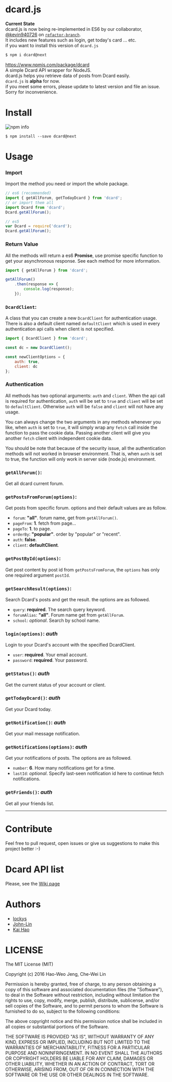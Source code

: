 dcard.js
==
**Current State**  
dcard.js is now being re-implemented in ES6 by our collaborator, [@kevin940726](https://github.com/kevin940726) on [`refactor-branch`](https://github.com/lockys/dcard.js/tree/refactor-branch).  
It includes new features such as login, get today's card ... etc.  
if you want to install this version of `dcard.js`
```sh
$ npm i dcard@next
```

https://www.npmjs.com/package/dcard  
A simple Dcard API wrapper for NodeJS.  
dcard.js helps you retrieve data of posts from Dcard easily.  
`dcard.js` is **alpha** for now.  
if you meet some errors, please update to latest version and file an issue.    
Sorry for inconvenience.

Install
==
![npm info](https://nodei.co/npm/dcard.png?downloads=true)  

```
$ npm install --save dcard@next
```

Usage
==
### Import
Import the method you need or import the whole package.
```js
// es6 (recommended)
import { getAllForum, getTodayDcard } from 'dcard';
// or import them all
import Dcard from 'dcard';
Dcard.getAllForum();

// es5
var Dcard = require('dcard');
Dcard.getAllForum();
```

### Return Value
All the methods will return a es6 **Promise**,
 use promise specific function to get your asynchronous response. See each method for more information.

```js
import { getAllForum } from 'dcard';

getAllForum()
    .then(response => {
        console.log(response);
    });
```

### `DcardClient`:
A class that you can create a new `DcardClient` for authentication usage. There is also a default client named `defaultClient` which is used in every authentication api calls when client is not specified.
```js
import { DcardClient } from 'dcard';

const dc = new DcardClient();

const newClientOptions = {
    auth: true,
    client: dc
};
```

### Authentication
All methods has two optional arguments: `auth` and `client`. When the api call is required for authentication, `auth` will be set to `true` and `client` will be set to `defaultClient`. Otherwise `auth` will be `false` and `client` will not have any usage.

You can always change the two arguments in any methods whenever you like, when `auth` is set to `true`, it will simply wrap any `fetch` call inside the function to pass the cookie data. Passing another client will give you another `fetch` client with independent cookie data.

You should be note that because of the security issue, all the authentication methods will not worked in browser environment. That is, when `auth` is set to true, the function will only work in server side (node.js) environment.

### `getAllForum()`:
Get all dcard current forum.

### `getPostsFromForum(options)`:
Get posts from specific forum. options and their default values are as follow.

* `forum`: **"all"**. forum name, get from `getAllForum()`.
* `pageFrom`: **1**. fetch from page...
* `pageTo`: **1**. to page.
* `orderBy`: **"popular"**. order by "popular" or "recent".
* `auth`: **false**.
* `client`: **defaultClient**.

### `getPostById(options)`:
Get post content by post id from `getPostsFromForum`, the `options` has only one required argument `postId`.

### `getSearchResult(options)`:
Search Dcard's posts and get the result. the options are as followed.
* `query`: **required**. The search query keyword.
* `forumAlias`: **"all"**. Forum name get from `getAllForum`.
* `school`: _optional_. Search by school name.

### `login(options)`: _auth_
Login to your Dcard's account with the specified DcardClient.
* `user`: **required**. Your email account.
* `password`: **required**. Your password.

### `getStatus()`: _auth_
Get the current status of your account or client.

### `getTodayDcard()`: _auth_
Get your Dcard today.

### `getNotification()`: _auth_
Get your mail message notification.

### `getNotifications(options)`: _auth_
Get your notifications of posts. The options are as followed.
* `number`: **6**. How many notifications get for a time.
* `lastId`: _optional_. Specify last-seen notification id here to continue fetch notifications.

### `getFriends()`: _auth_
Get all your friends list.

---

Contribute
==
Feel free to pull request, open issues or give us suggestions to make this project better :-)

Dcard API list
==
Please, see the [Wiki page](https://github.com/lockys/Dcard-Parser/wiki)

Authors
==
- [lockys](https://github.com/lockys)  
- [John-Lin](https://github.com/John-Lin)
- [Kai Hao](https://github.com/kevin940726)

LICENSE
==
The MIT License (MIT)

Copyright (c) 2016 Hao-Weo Jeng, Che-Wei Lin

Permission is hereby granted, free of charge, to any person obtaining a copy
of this software and associated documentation files (the "Software"), to deal
in the Software without restriction, including without limitation the rights
to use, copy, modify, merge, publish, distribute, sublicense, and/or sell
copies of the Software, and to permit persons to whom the Software is
furnished to do so, subject to the following conditions:

The above copyright notice and this permission notice shall be included in all
copies or substantial portions of the Software.

THE SOFTWARE IS PROVIDED "AS IS", WITHOUT WARRANTY OF ANY KIND, EXPRESS OR
IMPLIED, INCLUDING BUT NOT LIMITED TO THE WARRANTIES OF MERCHANTABILITY,
FITNESS FOR A PARTICULAR PURPOSE AND NONINFRINGEMENT. IN NO EVENT SHALL THE
AUTHORS OR COPYRIGHT HOLDERS BE LIABLE FOR ANY CLAIM, DAMAGES OR OTHER
LIABILITY, WHETHER IN AN ACTION OF CONTRACT, TORT OR OTHERWISE, ARISING FROM,
OUT OF OR IN CONNECTION WITH THE SOFTWARE OR THE USE OR OTHER DEALINGS IN THE
SOFTWARE.
